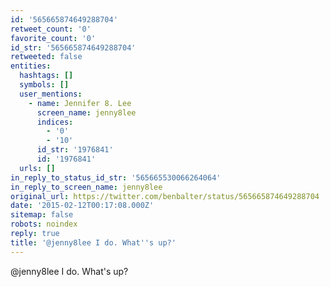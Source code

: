 ```yaml
---
id: '565665874649288704'
retweet_count: '0'
favorite_count: '0'
id_str: '565665874649288704'
retweeted: false
entities:
  hashtags: []
  symbols: []
  user_mentions:
    - name: Jennifer 8. Lee
      screen_name: jenny8lee
      indices:
        - '0'
        - '10'
      id_str: '1976841'
      id: '1976841'
  urls: []
in_reply_to_status_id_str: '565665530066264064'
in_reply_to_screen_name: jenny8lee
original_url: https://twitter.com/benbalter/status/565665874649288704
date: '2015-02-12T00:17:08.000Z'
sitemap: false
robots: noindex
reply: true
title: '@jenny8lee I do. What''s up?'
---
```


@jenny8lee I do. What's up?